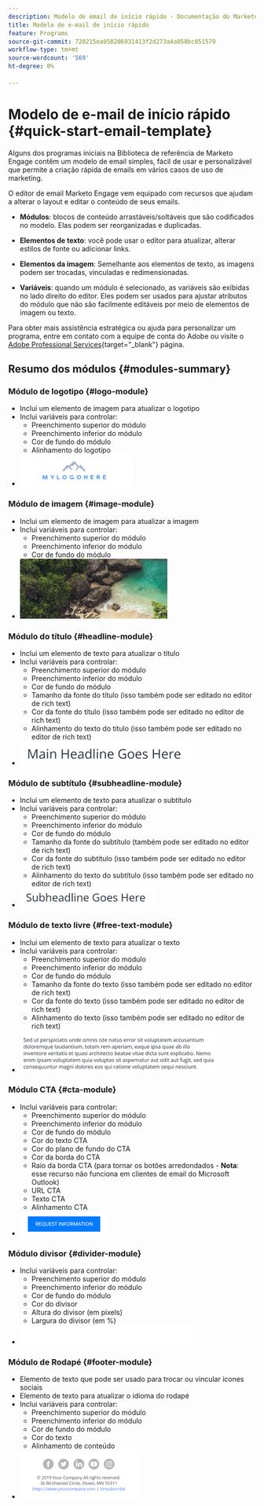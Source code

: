 ```yaml
---
description: Modelo de email de início rápido - Documentação do Marketo - Documentação do produto
title: Modelo de e-mail de início rápido
feature: Programs
source-git-commit: 720215ea958206931413f2d273a4a058bc051579
workflow-type: tm+mt
source-wordcount: '569'
ht-degree: 0%

---
```


# Modelo de e-mail de início rápido {#quick-start-email-template}

Alguns dos programas iniciais na Biblioteca de referência de Marketo Engage contêm um modelo de email simples, fácil de usar e personalizável que permite a criação rápida de emails em vários casos de uso de marketing.

O editor de email Marketo Engage vem equipado com recursos que ajudam a alterar o layout e editar o conteúdo de seus emails.

* **Módulos**: blocos de conteúdo arrastáveis/soltáveis que são codificados no modelo. Elas podem ser reorganizadas e duplicadas.

* **Elementos de texto**: você pode usar o editor para atualizar, alterar estilos de fonte ou adicionar links.

* **Elementos da imagem**: Semelhante aos elementos de texto, as imagens podem ser trocadas, vinculadas e redimensionadas.

* **Variáveis**: quando um módulo é selecionado, as variáveis são exibidas no lado direito do editor. Eles podem ser usados para ajustar atributos do módulo que não são facilmente editáveis por meio de elementos de imagem ou texto.

Para obter mais assistência estratégica ou ajuda para personalizar um programa, entre em contato com a equipe de conta do Adobe ou visite o [Adobe Professional Services](https://business.adobe.com/customers/consulting-services/main.html){target="_blank"} página.

## Resumo dos módulos {#modules-summary}

### Módulo de logotipo {#logo-module}

* Inclui um elemento de imagem para atualizar o logotipo
* Inclui variáveis para controlar:
   * Preenchimento superior do módulo
   * Preenchimento inferior do módulo
   * Cor de fundo do módulo
   * Alinhamento do logotipo
* ![](assets/quick-start-email-template-1.png)

### Módulo de imagem {#image-module}

* Inclui um elemento de imagem para atualizar a imagem
* Inclui variáveis para controlar:
   * Preenchimento superior do módulo
   * Preenchimento inferior do módulo
   * Cor de fundo do módulo
* ![](assets/quick-start-email-template-2.png)

### Módulo do título {#headline-module}

* Inclui um elemento de texto para atualizar o título
* Inclui variáveis para controlar:
   * Preenchimento superior do módulo
   * Preenchimento inferior do módulo
   * Cor de fundo do módulo
   * Tamanho da fonte do título (isso também pode ser editado no editor de rich text)
   * Cor da fonte do título (isso também pode ser editado no editor de rich text)
   * Alinhamento do texto do título (isso também pode ser editado no editor de rich text)
* ![](assets/quick-start-email-template-3.png)

### Módulo de subtítulo {#subheadline-module}

* Inclui um elemento de texto para atualizar o subtítulo
* Inclui variáveis para controlar:
   * Preenchimento superior do módulo
   * Preenchimento inferior do módulo
   * Cor de fundo do módulo
   * Tamanho da fonte do subtítulo (também pode ser editado no editor de rich text)
   * Cor da fonte do subtítulo (isso também pode ser editado no editor de rich text)
   * Alinhamento do texto do subtítulo (isso também pode ser editado no editor de rich text)
* ![](assets/quick-start-email-template-4.png)

### Módulo de texto livre {#free-text-module}

* Inclui um elemento de texto para atualizar o texto
* Inclui variáveis para controlar:
   * Preenchimento superior do módulo
   * Preenchimento inferior do módulo
   * Cor de fundo do módulo
   * Tamanho da fonte do texto (isso também pode ser editado no editor de rich text)
   * Cor da fonte do texto (isso também pode ser editado no editor de rich text)
   * Alinhamento do texto (isso também pode ser editado no editor de rich text)
* ![](assets/quick-start-email-template-5.png)

### Módulo CTA {#cta-module}

* Inclui variáveis para controlar:
   * Preenchimento superior do módulo
   * Preenchimento inferior do módulo
   * Cor de fundo do módulo
   * Cor do texto CTA
   * Cor do plano de fundo do CTA
   * Cor da borda do CTA
   * Raio da borda CTA (para tornar os botões arredondados - **Nota**: esse recurso não funciona em clientes de email do Microsoft Outlook)
   * URL CTA
   * Texto CTA
   * Alinhamento CTA
* ![](assets/quick-start-email-template-6.png)

### Módulo divisor {#divider-module}

* Inclui variáveis para controlar:
   * Preenchimento superior do módulo
   * Preenchimento inferior do módulo
   * Cor de fundo do módulo
   * Cor do divisor
   * Altura do divisor (em pixels)
   * Largura do divisor (em %)
* ![](assets/quick-start-email-template-7.png)

### Módulo de Rodapé {#footer-module}

* Elemento de texto que pode ser usado para trocar ou vincular ícones sociais
* Elemento de texto para atualizar o idioma do rodapé
* Inclui variáveis para controlar:
   * Preenchimento superior do módulo
   * Preenchimento inferior do módulo
   * Cor de fundo do módulo
   * Cor do texto
   * Alinhamento de conteúdo
* ![](assets/quick-start-email-template-8.png)
